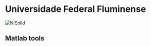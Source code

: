 # Universidade Federal Fluminense


[![N|Solid](https://upload.wikimedia.org/wikipedia/pt/thumb/4/47/UFF_bras%C3%A3o.png/200px-UFF_bras%C3%A3o.png)](http://www.ppgeet.uff.br/site/)
## Matlab tools
